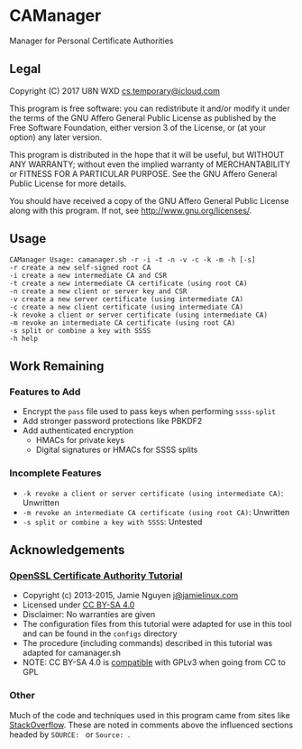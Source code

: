 # CAManager
Manager for Personal Certificate Authorities

## Legal
Copyright (C) 2017 U8N WXD <cs.temporary@icloud.com>

This program is free software: you can redistribute it and/or modify
it under the terms of the GNU Affero General Public License as published by
the Free Software Foundation, either version 3 of the License, or
(at your option) any later version.

This program is distributed in the hope that it will be useful,
but WITHOUT ANY WARRANTY; without even the implied warranty of
MERCHANTABILITY or FITNESS FOR A PARTICULAR PURPOSE.  See the
GNU Affero General Public License for more details.

You should have received a copy of the GNU Affero General Public License
along with this program.  If not, see <http://www.gnu.org/licenses/>.

## Usage
```
CAManager Usage: camanager.sh -r -i -t -n -v -c -k -m -h [-s]
-r create a new self-signed root CA
-i create a new intermediate CA and CSR
-t create a new intermediate CA certificate (using root CA)
-n create a new client or server key and CSR
-v create a new server certificate (using intermediate CA)
-c create a new client certificate (using intermediate CA)
-k revoke a client or server certificate (using intermediate CA)
-m revoke an intermediate CA certificate (using root CA)
-s split or combine a key with SSSS
-h help
```

## Work Remaining
### Features to Add
* Encrypt the `pass` file used to pass keys when performing `ssss-split`
* Add stronger password protections like PBKDF2
* Add authenticated encryption
  * HMACs for private keys
  * Digital signatures or HMACs for SSSS splits
### Incomplete Features
* `-k revoke a client or server certificate (using intermediate CA)`: Unwritten
* `-m revoke an intermediate CA certificate (using root CA)`: Unwritten
* `-s split or combine a key with SSSS`: Untested

## Acknowledgements
### [OpenSSL Certificate Authority Tutorial](https://jamielinux.com/docs/openssl-certificate-authority/index.html)
* Copyright (c) 2013-2015, Jamie Nguyen <j@jamielinux.com>
* Licensed under [CC BY-SA 4.0](https://creativecommons.org/licenses/by-sa/4.0/)
* Disclaimer: No warranties are given
* The configuration files from this tutorial were adapted for use in this
tool and can be found in the `configs` directory
* The procedure (including commands) described in this tutorial was adapted
for camanager.sh
* NOTE: CC BY-SA 4.0 is
[compatible](https://creativecommons.org/share-your-work/licensing-considerations/compatible-licenses)
with GPLv3 when going from CC to GPL
### Other
Much of the code and techniques used in this program came from sites like
[StackOverflow](https://stackoverflow.com). These are noted in comments above
the influenced sections headed by `SOURCE: ` or `Source: `.
